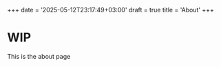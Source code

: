 +++
date = '2025-05-12T23:17:49+03:00'
draft = true
title = 'About'
+++

# WIP
This is the about page
